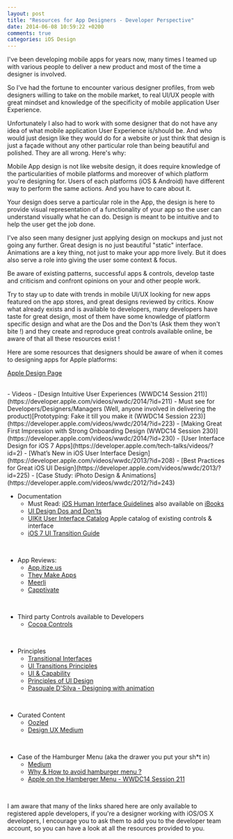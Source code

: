 ```yaml
---
layout: post
title: "Resources for App Designers - Developer Perspective"
date: 2014-06-08 10:59:22 +0200
comments: true
categories: iOS Design
---
```


I've been developing mobile apps for years now, many times I teamed up with
various people to deliver a new product and most of the time a designer is
involved.

So I've had the fortune to encounter various designer profiles, from web
designers willing to take on the mobile market, to real UI/UX people with great
mindset and knowledge of the specificity of mobile application User Experience.

Unfortunately I also had to work with some designer that do not have any idea of
what mobile application User Experience is/should be. And who would just design
like they would do for a website or just think that design is just a façade
without any other particular role than being beautiful and polished. They are
all wrong. Here's why:

<!--more-->

Mobile App design is not like website design, it does require knowledge of the
particularities of mobile platforms and moreover of which platform you're
designing for. Users of each platforms (iOS & Android) have different way to
perform the same actions. And you have to care about it.

Your design does serve a particular role in the App, the design is here to
provide visual representation of a functionality of your app so the user can
understand visually what he can do. Design is meant to be intuitive and to help
the user get the job done.

I've also seen many designer just applying design on mockups and just not going
any further. Great design is no just beautiful "static" interface. Animations
are a key thing, not just to make your app more lively. But it does also serve a
role into giving the user some context & focus.

Be aware of existing patterns, successful apps & controls, develop taste and
criticism and confront opinions on your and other people work.

Try to stay up to date with trends in mobile UI/UX looking for new apps
featured on the app stores, and great designs reviewed by critics.
Know what already exists and is available to developers, many developers have
taste for great design, most of them have some knowledge of platform specific
design and what are the Dos and the Don'ts (Ask them they won't bite !) and they
create and reproduce great controls available online, be aware of that all these
resources exist !

Here are some resources that designers should be aware of when it comes to
designing apps for Apple platforms:

[Apple Design Page](https://developer.apple.com/design/)

<br/>
- Videos
  - [Design Intuitive User Experiences (WWDC14 Session 211)](https://developer.apple.com/videos/wwdc/2014/?id=211)
  - Must see for Developers/Designers/Managers (Well, anyone involved in delivering the product)[Prototyping: Fake it till you make it (WWDC14 Session 223)](https://developer.apple.com/videos/wwdc/2014/?id=223)
  - [Making Great First Impression with Strong Onboarding Design (WWDC14 Session 230)](https://developer.apple.com/videos/wwdc/2014/?id=230)
  - [User Interface Design for iOS 7 Apps](https://developer.apple.com/tech-talks/videos/?id=2)
  - [What’s New in iOS User Interface Design](https://developer.apple.com/videos/wwdc/2013/?id=208)
  - [Best Practices for Great iOS UI Design](https://developer.apple.com/videos/wwdc/2013/?id=225)
  - [Case Study: iPhoto Design & Animations](https://developer.apple.com/videos/wwdc/2012/?id=243)
<br/>


- Documentation
  - Must Read: [iOS Human Interface Guidelines](https://developer.apple.com/library/ios/documentation/UserExperience/Conceptual/MobileHIG/) also available on [iBooks](https://itunes.apple.com/us/book/ios-human-interface-guidelines/id877942287?mt=11)
  - [UI Design Dos and Don'ts](https://developer.apple.com/design/tips/)
  - [UIKit User Interface Catalog](https://developer.apple.com/library/ios/documentation/UserExperience/Conceptual/UIKitUICatalog/)
  Apple catalog of existing controls & interface
  - [iOS 7 UI Transition Guide](https://developer.apple.com/library/ios/documentation/UserExperience/Conceptual/TransitionGuide/)
<br/>


- App Reviews:
  - [App.itize.us](http://app.itize.us)
  - [They Make Apps](http://theymakeapps.com)
  - [Meerli](http://iphone.meer.li/designs/featured)
  - [Capptivate](http://capptivate.co)
<br/>


- Third party Controls available to Developers
  - [Cocoa Controls](https://www.cocoacontrols.com)
<br/>


- Principles
  - [Transitional Interfaces](https://medium.com/design-ux/926eb80d64e3)
  - [UI Transitions Principles](http://www.ui-transitions.com/#home)
  - [UI & Capability](http://feltpresence.com/articles/18-ui-and-capability/)
  - [Principles of UI Design](http://bokardo.com/principles-of-user-interface-design/)
  - [Pasquale D'Silva - Designing with animation](http://www.youtube.com/watch?v=TMe0WnkF1Lc&feature=share&list=UURx1y52pfeMwbuer9Vh2u-A&index=28)
<br/>


- Curated Content
  - [Oozled](http://oozled.com)
  - [Design UX Medium](https://medium.com/design-ux)
<br/>


- Case of the Hamburger Menu (aka the drawer you put your sh*t in)
  - [Medium](https://medium.com/ux-ui-design/state-of-the-hamburger-buttons-fc49797af27a)
  - [Why & How to avoid hamburger menu ?](http://lmjabreu.com/post/why-and-how-to-avoid-hamburger-menus/)
  - [Apple on the Hamberger Menu - WWDC14 Session 211](https://developer.apple.com/videos/wwdc/2014/?id=211)
<br/>

I am aware that many of the links shared here are only available to registered
apple developers, if you're a designer working with iOS/OS X developers, I
encourage you to ask them to add you to the developer team account, so you can
have a look at all the resources provided to you.
